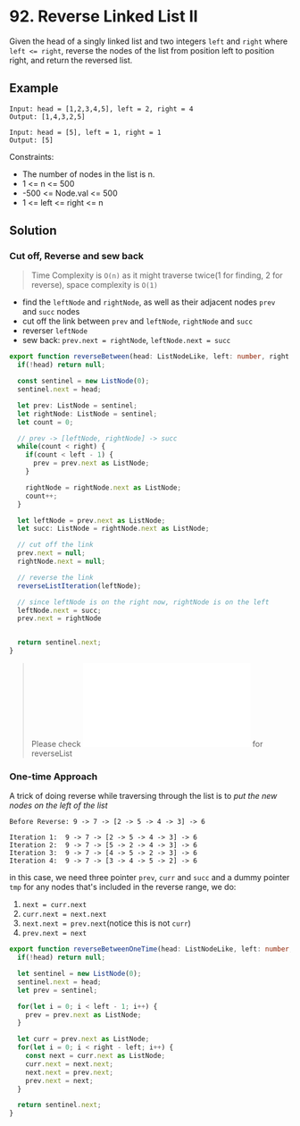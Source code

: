 # 92. Reverse Linked List II

Given the head of a singly linked list and two integers `left` and `right` where `left <= right`, 
reverse the nodes of the list from position left to position right, and return the reversed list.


## Example

```
Input: head = [1,2,3,4,5], left = 2, right = 4
Output: [1,4,3,2,5]
```

```
Input: head = [5], left = 1, right = 1
Output: [5]
```



Constraints:

* The number of nodes in the list is n.
* 1 <= n <= 500
* -500 <= Node.val <= 500
* 1 <= left <= right <= n


## Solution

### Cut off, Reverse and sew back
> Time Complexity is `O(n)` as it might traverse twice(1 for finding, 2 for reverse), space complexity is `O(1)`

* find the `leftNode` and `rightNode`, as well as their adjacent nodes `prev` and `succ` nodes
* cut off the link between `prev` and `leftNode`, `rightNode` and `succ` 
* reverser `leftNode`
* sew back: `prev.next = rightNode`, `leftNode.next = succ`

```ts
export function reverseBetween(head: ListNodeLike, left: number, right: number): ListNodeLike {
  if(!head) return null;

  const sentinel = new ListNode(0);
  sentinel.next = head;

  let prev: ListNode = sentinel;
  let rightNode: ListNode = sentinel;
  let count = 0;

  // prev -> [leftNode, rightNode] -> succ
  while(count < right) {
    if(count < left - 1) {
      prev = prev.next as ListNode;
    }

    rightNode = rightNode.next as ListNode;
    count++;
  }

  let leftNode = prev.next as ListNode;
  let succ: ListNode = rightNode.next as ListNode;

  // cut off the link
  prev.next = null;
  rightNode.next = null;

  // reverse the link
  reverseListIteration(leftNode);

  // since leftNode is on the right now, rightNode is on the left
  leftNode.next = succ;
  prev.next = rightNode


  return sentinel.next;
}
```

> Please check ![206.Reverse-linked-list](../206-reverse-linked-list/README.md) for reverseList


### One-time Approach

A trick of doing reverse while traversing through the list is to *put the new nodes on the left of the list*
```
Before Reverse: 9 -> 7 -> [2 -> 5 -> 4 -> 3] -> 6

Iteration 1:  9 -> 7 -> [2 -> 5 -> 4 -> 3] -> 6
Iteration 2:  9 -> 7 -> [5 -> 2 -> 4 -> 3] -> 6
Iteration 3:  9 -> 7 -> [4 -> 5 -> 2 -> 3] -> 6
Iteration 4:  9 -> 7 -> [3 -> 4 -> 5 -> 2] -> 6
```

in this case, we need three pointer `prev`, `curr` and `succ` and a dummy pointer `tmp`
for any nodes that's included in the reverse range, we do: 
1. `next = curr.next` 
2. `curr.next = next.next`
3. `next.next = prev.next`(notice this is not `curr`)
4. `prev.next = next`

```ts
export function reverseBetweenOneTime(head: ListNodeLike, left: number, right: number): ListNodeLike {
  if(!head) return null;

  let sentinel = new ListNode(0);
  sentinel.next = head;
  let prev = sentinel;

  for(let i = 0; i < left - 1; i++) {
    prev = prev.next as ListNode;
  }

  let curr = prev.next as ListNode;
  for(let i = 0; i < right - left; i++) {
    const next = curr.next as ListNode;
    curr.next = next.next;
    next.next = prev.next;
    prev.next = next;
  }

  return sentinel.next;
}
```

